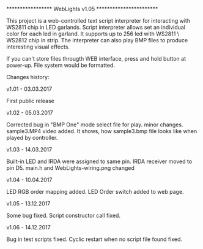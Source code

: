 ***************** WebLights v1.05 ***********************

This project is a web-controlled text script interpreter for interacting with WS2811 chip in LED garlands. Script interpreter allows set an individual color for each led in garland. It supports up to 256 led with WS2811 \ WS2812 chip in strip. The interpreter can also play BMP files to produce interesting visual effects.

If you can't store files througth WEB interface, press and hold button at power-up. File system would be formatted.

Changes history:

v1.01 - 03.03.2017

First public release

v1.02 - 05.03.2017

Corrected bug in "BMP One" mode select file for play.
minor changes.
sample3.MP4 video added. It shows, how sample3.bmp file looks like when played by controller.

v1.03 - 14.03.2017

Built-in LED and IRDA were assigned to same pin. IRDA receiver moved to pin D5.
main.h and WebLights-wiring.png changed

v1.04 - 10.04.2017

LED RGB order mapping added. LED Order switch added to web page.

v1.05 - 13.12.2017

Some bug fixed. Script constructor call fixed.

v1.06 - 14.12.2017

Bug in test scripts fixed. Cyclic restart when no script file found fixed.

